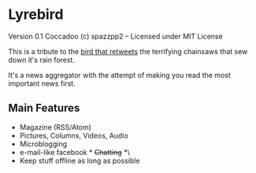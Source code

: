 Lyrebird
========

Version 0.1 Coccadoo
(c) spazzpp2 – Licensed under MIT License

This is a tribute to the [bird that retweets](http://youtu.be/7XiQDgNUEMw) the terrifying chainsaws that sew down it's rain forest.


It's a news aggregator with the attempt of making you read the most important news first.

Main Features
-------------

* Magazine (RSS/Atom)
* Pictures, Columns, Videos, Audio
* Microblogging
* e-mail-like facebook
\* ~~Chatting~~ *\
* Keep  stuff offline as long as possible

